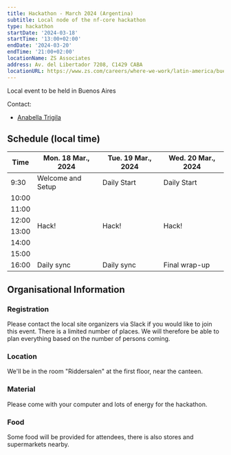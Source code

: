 ```yaml
---
title: Hackathon - March 2024 (Argentina)
subtitle: Local node of the nf-core hackathon
type: hackathon
startDate: '2024-03-18'
startTime: '13:00+02:00'
endDate: '2024-03-20'
endTime: '21:00+02:00'
locationName: ZS Associates
address: Av. del Libertador 7208, C1429 CABA
locationURL: https://www.zs.com/careers/where-we-work/latin-america/buenos-aires
---
```


Local event to be held in Buenos Aires

Contact:

- [<i class="fab fa-slack"></i> Anabella Trigila](https://nfcore.slack.com/team/U03HEFYUW3H)

## Schedule (local time)


<div class="table-responsive">
    <table class="table table-hover table-sm table-bordered">
        <thead>
            <tr>
                <th>Time</th>
                <th>Mon. 18 Mar., 2024</th>
                <th>Tue. 19 Mar., 2024</th>
                <th>Wed. 20 Mar., 2024</th>
            </tr>
            </thead>
            <tbody>
            <tr>
                <td>9:30</td>
                <td background-color:navy; rowspan="1">Welcome and Setup</td>
                <td background-color:navy; rowspan="1">Daily Start</td>
                <td background-color:navy; rowspan="1">Daily Start</td>
            </tr>
                <td>10:00</td>
                <td rowspan="6">Hack!</td>
                <td rowspan="6">Hack!</td>
                <td rowspan="6">Hack!</td>
            </tr>
            <tr>
                <td>11:00</td>
            </tr>
            <tr>
                <td>12:00</td>
            </tr>
            <tr>
                <td>13:00</td>
            </tr>
            <tr>
                <td>14:00</td>
            </tr>
            <tr>
                <td>15:00</td>
            </tr>
            <tr>
                <td>16:00</td>
                <td background-color:navy; rowspan="1">Daily sync</td>
                <td background-color:navy; rowspan="1">Daily sync</td>
                <td background-color:navy; rowspan="1">Final wrap-up</td>
            </tr>
        </tbody>
    </table>
</div>

## Organisational Information

### Registration

Please contact the local site organizers via Slack if you would like to join this event. There is a limited number of places. We will therefore be able to plan everything based on the number of persons coming.

### Location

We'll be in the room "Riddersalen" at the first floor, near the canteen.

### Material

Please come with your computer and lots of energy for the hackathon.

### Food

Some food will be provided for attendees, there is also stores and supermarkets nearby.
